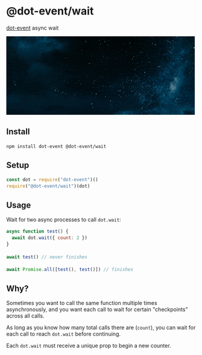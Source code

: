 # @dot-event/wait

[dot-event](https://github.com/dot-event/dot-event#readme) async wait

![wait](wait.gif)

## Install

```bash
npm install dot-event @dot-event/wait
```

## Setup

```js
const dot = require("dot-event")()
require("@dot-event/wait")(dot)
```

## Usage

Wait for two async processes to call `dot.wait`:

```js
async function test() {
  await dot.wait({ count: 2 })
}

await test() // never finishes

await Promise.all([test(), test()]) // finishes
```

## Why?

Sometimes you want to call the same function multiple times asynchronously, and you want each call to wait for certain "checkpoints" across all calls.

As long as you know how many total calls there are (`count`), you can wait for each call to reach `dot.wait` before continuing.

Each `dot.wait` must receive a unique prop to begin a new counter.
